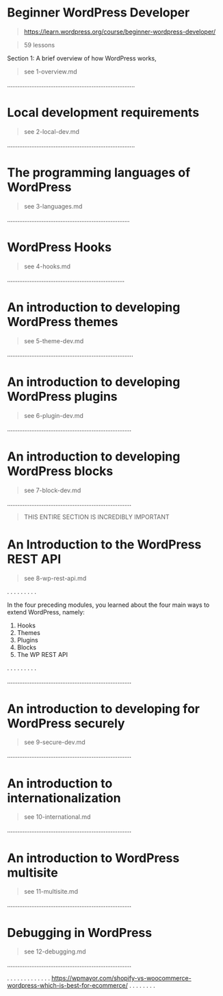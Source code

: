 # Beginner WordPress Developer

> https://learn.wordpress.org/course/beginner-wordpress-developer/

> 59 lessons

Section 1: A brief overview of how WordPress works,

> see 1-overview.md

..........................................................................

# Local development requirements

> see 2-local-dev.md

..........................................................................

# The programming languages of WordPress

> see 3-languages.md

.......................................................................

# WordPress Hooks

> see 4-hooks.md

....................................................................

# An introduction to developing WordPress themes

> see 5-theme-dev.md

.........................................................................

# An introduction to developing WordPress plugins

> see 6-plugin-dev.md

........................................................................

# An introduction to developing WordPress blocks

> see 7-block-dev.md

........................................................................

> THIS ENTIRE SECTION IS INCREDIBLY IMPORTANT

# An Introduction to the WordPress REST API

> see 8-wp-rest-api.md

. . . . . . . . .

In the four preceding modules, you learned about the four main ways to extend WordPress, namely:

1. Hooks
2. Themes
3. Plugins
4. Blocks
5. The WP REST API

. . . . . . . . .

........................................................................

# An introduction to developing for WordPress securely

> see 9-secure-dev.md

........................................................................

# An introduction to internationalization

> see 10-international.md

........................................................................

# An introduction to WordPress multisite

> see 11-multisite.md

........................................................................

# Debugging in WordPress

> see 12-debugging.md

........................................................................

. . . . . . . . . . . . . https://wpmayor.com/shopify-vs-woocommerce-wordpress-which-is-best-for-ecommerce/ . . . . . . . .
